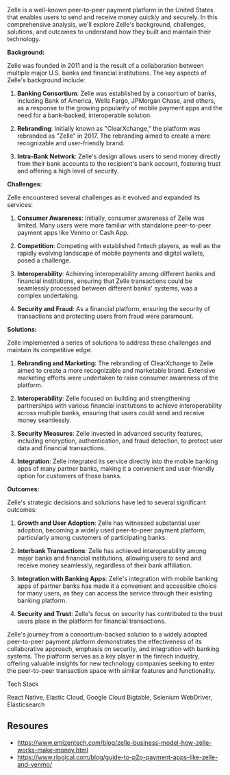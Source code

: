 Zelle is a well-known peer-to-peer payment platform in the United States that enables users to send and receive money quickly and securely. In this comprehensive analysis, we'll explore Zelle's background, challenges, solutions, and outcomes to understand how they built and maintain their technology.

**Background:**

Zelle was founded in 2011 and is the result of a collaboration between multiple major U.S. banks and financial institutions. The key aspects of Zelle's background include:

1. **Banking Consortium**: Zelle was established by a consortium of banks, including Bank of America, Wells Fargo, JPMorgan Chase, and others, as a response to the growing popularity of mobile payment apps and the need for a bank-backed, interoperable solution.

2. **Rebranding**: Initially known as "ClearXchange," the platform was rebranded as "Zelle" in 2017. The rebranding aimed to create a more recognizable and user-friendly brand.

3. **Intra-Bank Network**: Zelle's design allows users to send money directly from their bank accounts to the recipient's bank account, fostering trust and offering a high level of security.

**Challenges:**

Zelle encountered several challenges as it evolved and expanded its services:

1. **Consumer Awareness**: Initially, consumer awareness of Zelle was limited. Many users were more familiar with standalone peer-to-peer payment apps like Venmo or Cash App.

2. **Competition**: Competing with established fintech players, as well as the rapidly evolving landscape of mobile payments and digital wallets, posed a challenge.

3. **Interoperability**: Achieving interoperability among different banks and financial institutions, ensuring that Zelle transactions could be seamlessly processed between different banks' systems, was a complex undertaking.

4. **Security and Fraud**: As a financial platform, ensuring the security of transactions and protecting users from fraud were paramount.

**Solutions:**

Zelle implemented a series of solutions to address these challenges and maintain its competitive edge:

1. **Rebranding and Marketing**: The rebranding of ClearXchange to Zelle aimed to create a more recognizable and marketable brand. Extensive marketing efforts were undertaken to raise consumer awareness of the platform.

2. **Interoperability**: Zelle focused on building and strengthening partnerships with various financial institutions to achieve interoperability across multiple banks, ensuring that users could send and receive money seamlessly.

3. **Security Measures**: Zelle invested in advanced security features, including encryption, authentication, and fraud detection, to protect user data and financial transactions.

4. **Integration**: Zelle integrated its service directly into the mobile banking apps of many partner banks, making it a convenient and user-friendly option for customers of those banks.

**Outcomes:**

Zelle's strategic decisions and solutions have led to several significant outcomes:

1. **Growth and User Adoption**: Zelle has witnessed substantial user adoption, becoming a widely used peer-to-peer payment platform, particularly among customers of participating banks.

2. **Interbank Transactions**: Zelle has achieved interoperability among major banks and financial institutions, allowing users to send and receive money seamlessly, regardless of their bank affiliation.

3. **Integration with Banking Apps**: Zelle's integration with mobile banking apps of partner banks has made it a convenient and accessible choice for many users, as they can access the service through their existing banking platform.

4. **Security and Trust**: Zelle's focus on security has contributed to the trust users place in the platform for financial transactions.

Zelle's journey from a consortium-backed solution to a widely adopted peer-to-peer payment platform demonstrates the effectiveness of its collaborative approach, emphasis on security, and integration with banking systems. The platform serves as a key player in the fintech industry, offering valuable insights for new technology companies seeking to enter the peer-to-peer transaction space with similar features and functionality.

Tech Stack

React Native, Elastic Cloud, Google Cloud Bigtable, Selenium WebDriver, Elasticsearch

## Resoures

- https://www.emizentech.com/blog/zelle-business-model-how-zelle-works-make-money.html
- https://www.rlogical.com/blog/guide-to-p2p-payment-apps-like-zelle-and-venmo/